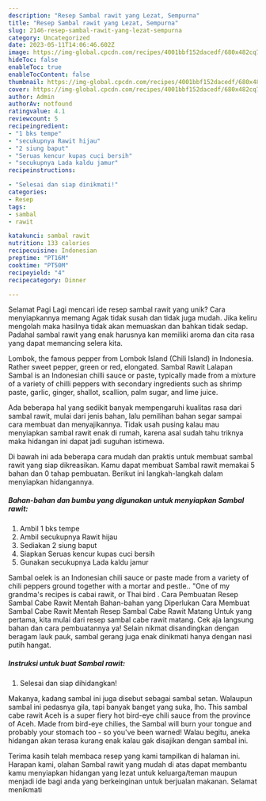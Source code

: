 ```yaml
---
description: "Resep Sambal rawit yang Lezat, Sempurna"
title: "Resep Sambal rawit yang Lezat, Sempurna"
slug: 2146-resep-sambal-rawit-yang-lezat-sempurna
category: Uncategorized
date: 2023-05-11T14:06:46.602Z
image: https://img-global.cpcdn.com/recipes/4001bbf152dacedf/680x482cq70/sambal-rawit-foto-resep-utama.jpg
hideToc: false
enableToc: true
enableTocContent: false
thumbnail: https://img-global.cpcdn.com/recipes/4001bbf152dacedf/680x482cq70/sambal-rawit-foto-resep-utama.jpg
cover: https://img-global.cpcdn.com/recipes/4001bbf152dacedf/680x482cq70/sambal-rawit-foto-resep-utama.jpg
author: Admin
authorAv: notfound
ratingvalue: 4.1
reviewcount: 5
recipeingredient:
- "1 bks tempe"
- "secukupnya Rawit hijau"
- "2 siung baput"
- "Seruas kencur kupas cuci bersih"
- "secukupnya Lada kaldu jamur"
recipeinstructions:

- "Selesai dan siap dinikmati!"
categories:
- Resep
tags:
- sambal
- rawit

katakunci: sambal rawit 
nutrition: 133 calories
recipecuisine: Indonesian
preptime: "PT16M"
cooktime: "PT50M"
recipeyield: "4"
recipecategory: Dinner

---
```



Selamat Pagi Lagi mencari ide resep sambal rawit yang unik? Cara menyiapkannya memang Agak tidak susah dan tidak juga mudah. Jika keliru mengolah maka hasilnya tidak akan memuaskan dan bahkan tidak sedap. Padahal sambal rawit yang enak harusnya kan memiliki aroma dan cita rasa yang dapat memancing selera kita.


Lombok, the famous pepper from Lombok Island (Chili Island) in Indonesia. Rather sweet pepper, green or red, elongated. Sambal Rawit Lalapan Sambal is an Indonesian chilli sauce or paste, typically made from a mixture of a variety of chilli peppers with secondary ingredients such as shrimp paste, garlic, ginger, shallot, scallion, palm sugar, and lime juice.

Ada beberapa hal yang sedikit banyak mempengaruhi kualitas rasa dari sambal rawit, mulai dari jenis bahan, lalu pemilihan bahan segar sampai cara membuat dan menyajikannya. Tidak usah pusing kalau mau menyiapkan sambal rawit enak di rumah, karena asal sudah tahu triknya maka hidangan ini dapat jadi suguhan istimewa.


Di bawah ini ada beberapa cara mudah dan praktis untuk membuat sambal rawit yang siap dikreasikan. Kamu dapat membuat Sambal rawit memakai 5 bahan dan 0 tahap pembuatan. Berikut ini langkah-langkah dalam menyiapkan hidangannya.

<!--inarticleads1-->

##### Bahan-bahan dan bumbu yang digunakan untuk menyiapkan Sambal rawit:

1. Ambil 1 bks tempe
1. Ambil secukupnya Rawit hijau
1. Sediakan 2 siung baput
1. Siapkan Seruas kencur kupas cuci bersih
1. Gunakan secukupnya Lada kaldu jamur


Sambal oelek is an Indonesian chili sauce or paste made from a variety of chili peppers ground together with a mortar and pestle.. &#34;One of my grandma&#39;s recipes is cabai rawit, or Thai bird . Cara Pembuatan Resep Sambal Cabe Rawit Mentah Bahan-bahan yang Diperlukan Cara Membuat Sambal Cabe Rawit Mentah Resep Sambal Cabe Rawit Matang Untuk yang pertama, kita mulai dari resep sambal cabe rawit matang. Cek aja langsung bahan dan cara pembuatannya ya! Selain nikmat disandingkan dengan beragam lauk pauk, sambal gerang juga enak dinikmati hanya dengan nasi putih hangat. 

<!--inarticleads2-->

##### Instruksi untuk buat Sambal rawit:


1. Selesai dan siap dihidangkan!

Makanya, kadang sambal ini juga disebut sebagai sambal setan. Walaupun sambal ini pedasnya gila, tapi banyak banget yang suka, lho. This sambal cabe rawit Aceh is a super fiery hot bird-eye chili sauce from the province of Aceh. Made from bird-eye chilies, the Sambal will burn your tongue and probably your stomach too - so you&#39;ve been warned! Walau begitu, aneka hidangan akan terasa kurang enak kalau gak disajikan dengan sambal ini. 

Terima kasih telah membaca resep yang kami tampilkan di halaman ini. Harapan kami, olahan Sambal rawit yang mudah di atas dapat membantu kamu menyiapkan hidangan yang lezat untuk keluarga/teman maupun menjadi ide bagi anda yang berkeinginan untuk berjualan makanan. Selamat menikmati
